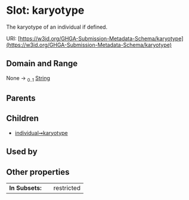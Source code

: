 
# Slot: karyotype


The karyotype of an individual if defined.

URI: [https://w3id.org/GHGA-Submission-Metadata-Schema/karyotype](https://w3id.org/GHGA-Submission-Metadata-Schema/karyotype)


## Domain and Range

None &#8594;  <sub>0..1</sub> [String](types/String.md)

## Parents


## Children

 *  [individual➞karyotype](individual_karyotype.md)

## Used by


## Other properties

|  |  |  |
| --- | --- | --- |
| **In Subsets:** | | restricted |

